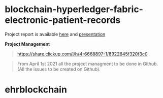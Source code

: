 # blockchain-hyperledger-fabric-electronic-patient-records

Project report is available [here](https://github.com/kshitijyelpale/blockchain-hyperledger-fabric-electronic-patient-records/blob/main/docs/Final%20report.pdf) and [presentation](https://github.com/kshitijyelpale/blockchain-hyperledger-fabric-electronic-patient-records/blob/main/docs/Final%20presentation.pdf)

**Project Management**

> https://share.clickup.com/l/h/4-6668897-1/8922645f320f3c0

> From April 1st 2021 all the project managment to be done in Github. (All the issues to be created on Github). 
# ehrblockchain
